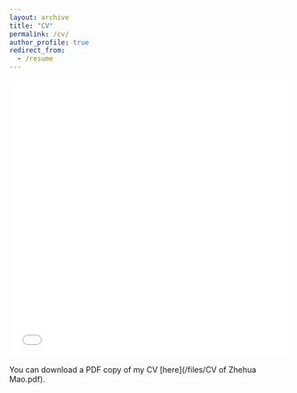 ```yaml
---
layout: archive
title: "CV"
permalink: /cv/
author_profile: true
redirect_from:
  - /resume
---
```


<iframe src="/files/CV of Zhehua Mao.pdf" width="100%" height="500" frameborder="no" border="0" marginwidth="0" marginheight="0"></iframe>

You can download a PDF copy of my CV [here](/files/CV of Zhehua Mao.pdf).
